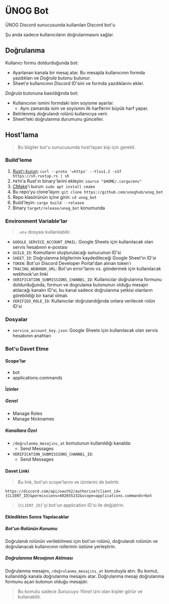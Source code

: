 # ÜNOG Bot

ÜNOG Discord sunucusunda kullanılan Discord bot'u

Şu anda sadece kullanıcıların doğrulanmasını sağlar.

## Doğrulanma

Kullanıcı formu doldurduğunda bot:

- Ayarlanan kanala bir mesaj atar. Bu mesajda kullanıcının formda yazdıkları ve _Doğrula_ butonu bulunur.
- Sheet'e kullanıcının Discord ID'sini ve formda yazdıklarını ekler.

_Doğrula_ butonuna basıldığında bot:

- Kullanıcının ismini formdaki isim soyisme ayarlar.
    - Aynı zamanda isim ve soyismin ilk harflerini büyük harf yapar.
- Belirlenmiş doğrulandı rolünü kullanıcıya verir.
- Sheet'teki doğrulanma durumunu günceller.

## Host'lama

> Bu bilgiler bot'u sunucusunda host'layan kişi için gerekli.

### Build'leme

1. [Rust'ı kurun](https://www.rust-lang.org/learn/get-started): `curl --proto '=https' --tlsv1.2 -sSf https://sh.rustup.rs | sh`
2. `PATH`'a Rust'ın binary'lerini ekleyin: `source "$HOME/.cargo/env"`
3. [CMake](https://cmake.org)'i kurun: `sudo apt install cmake`
4. Bu repo'yu clone'layın: `git clone https://github.com/unoghub/unog_bot`
5. Repo klasörünün içine girin: `cd unog_bot`
6. Build'leyin: `cargo build --release`
7. Binary `target/release/unog_bot` konumunda

### Environment Variable'lar

> `.env` dosyası kullanılabilir.

- `GOOGLE_SERVICE_ACCOUNT_EMAIL`: Google Sheets için kullanılacak olan servis hesabının e-postası
- `GUILD_ID`: Komutların oluşturulacağı sunucunun ID'si
- `SHEET_ID`: Doğrulanma bilgilerinin kaydedileceği Google Sheet'in ID'si
- `TOKEN`: Bot'un Discord Developer Portal'dan alınan token'ı
- `TRACING_WEBHOOK_URL`: Bot'un error'larını vs. göndermek için kullanılacak webhook'un linki
- `VERIFICATION_SUBMISSIONS_CHANNEL_ID`: Kullanıcılar doğrulanma formunu doldurduğunda, formun ve dogrulama butonunun
  olduğu mesajın atılacağı kanalın ID'si, bu kanal sadece doğrulanma yetkisi olanların görebildiği bir kanal olmalı.
- `VERIFIED_ROLE_ID`: Kullanıcılar doğrulandığında onlara verilecek rolün ID'si

### Dosyalar

- `service_account_key.json`: Google Sheets için kullanılacak olan servis hesabının anahtarı

### Bot'u Davet Etme

#### Scope'lar

- bot
- applications.commands

#### İzinler

##### Genel

- Manage Roles
- Manage Nicknames

##### Kanallara Özel

- `/doğrulanma_mesajını_at` komutunun kullanıldığı kanalda:
    - Send Messages
- `VERIFICATION_SUBMISSIONS_CHANNEL_ID`:
    - Send Messages

#### Davet Linki

> Bu link, bot'un scope'larını ve izinlerini de belirtir.

`https://discord.com/api/oauth2/authorize?client_id={CLIENT_ID}&permissions=402655232&scope=applications.commands+bot`

> `{CLIENT_ID}`'yi bot'un application ID'si ile değiştirin.

#### Ekledikten Sonra Yapılacaklar

##### Bot'un Rolünün Konumu

Doğrulandı rolünün verilebilmesi için bot'un rolünü, doğrulandı rolünün ve doğrulanacak kullanıcının rollerinin üstüne
yerleştirin.

##### Doğrulanma Mesajının Atılması

Doğrulanma mesajını, `/doğrulanma_mesajını_at` komutuyla atın. Bu komut, kullanıldığı kanala doğrulanma mesajını atar.
Doğrulanma mesajı doğrulanma formunu açan butonun olduğu mesajdır.

> Bu komutu sadece _Sunucuyu Yönet_ izni olan kişiler görür ve kullanabilir.
